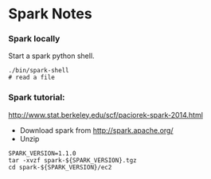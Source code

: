 Spark Notes
================
### Spark locally <br>

Start a spark python shell. 

```
./bin/spark-shell
# read a file

```


### Spark tutorial: <br>
http://www.stat.berkeley.edu/scf/paciorek-spark-2014.html

* Download spark from http://spark.apache.org/
* Unzip
```
SPARK_VERSION=1.1.0
tar -xvzf spark-${SPARK_VERSION}.tgz
cd spark-${SPARK_VERSION}/ec2
```








